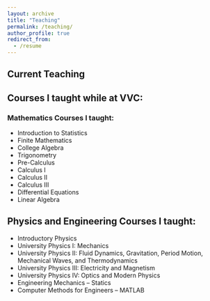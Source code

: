 ```yaml
---
layout: archive
title: "Teaching"
permalink: /teaching/
author_profile: true
redirect_from:
  - /resume
---
```


## Current Teaching 
 

## Courses I taught while at VVC:

### Mathematics Courses I taught:
* Introduction to Statistics
* Finite Mathematics
* College Algebra
* Trigonometry
* Pre-Calculus
* Calculus I
* Calculus II
* Calculus III
* Differential Equations
* Linear Algebra

## Physics and Engineering Courses I taught:
* Introductory Physics
* University Physics I: Mechanics
* University Physics II: Fluid Dynamics, Gravitation, Period Motion, Mechanical Waves, and Thermodynamics
* University Physics III: Electricity and Magnetism
* University Physics IV: Optics and Modern Physics
* Engineering Mechanics – Statics
* Computer Methods for Engineers – MATLAB
